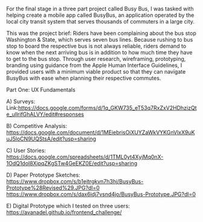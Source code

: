 For the final stage in a three part project called Busy Bus, I was tasked with helping create a mobile app called BusyBus, an application operated by the local city transit system that serves thousands of commuters in a large city. 

This was the project brief: Riders have been complaining about the bus stop Washington & State, which serves seven bus lines. Because rushing to bus stop to board the respective bus is not always reliable, riders demand to know when the next arriving bus is in addition to how much time they have to get to the bus stop. Through user research, wireframing, prototyping, branding using guidance from the Apple Human Interface Guidelines, I provided users with a minimum viable product so that they can navigate BusyBus with ease when planning their respective commutes.

Part One: UX Fundamentals

A) Surveys: Link:https://docs.google.com/forms/d/1q_GKW735_eT53q7RxZxV2HDhzizQte_ullrifGhALVY/edit#responses

B) Competitive Analysis: https://docs.google.com/document/d/1MEiebrisOiXUYZaWkVYKGnVlxX9uKuJ5loCN9UQStsA/edit?usp=sharing

C) User Stories: https://docs.google.com/spreadsheets/d/1TML0yt4XyjMq0nX-1OdQ1doI8XipqZKgSTw4GeEKZ0E/edit?usp=sharing

D) Paper Prototype Sketches: https://www.dropbox.com/s/b1ejtrgkvn7h3hj/BusyBus-Prototype%28Revised%29.JPG?dl=0
                             https://www.dropbox.com/s/dax6idj7vsnd4jo/BusyBus-Prototype.JPG?dl=0

E) Digital Prototype which I tested on three users: https://avanadel.github.io/frontend_challenge/
